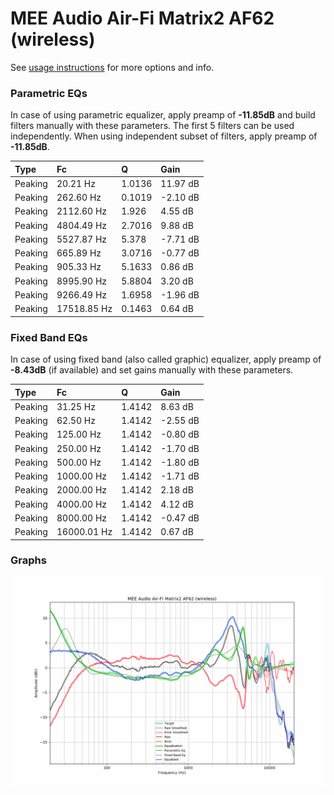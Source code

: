 # MEE Audio Air-Fi Matrix2 AF62 (wireless)
See [usage instructions](https://github.com/jaakkopasanen/AutoEq#usage) for more options and info.

### Parametric EQs
In case of using parametric equalizer, apply preamp of **-11.85dB** and build filters manually
with these parameters. The first 5 filters can be used independently.
When using independent subset of filters, apply preamp of **-11.85dB**.

| Type    | Fc          |      Q | Gain     |
|:--------|:------------|:-------|:---------|
| Peaking | 20.21 Hz    | 1.0136 | 11.97 dB |
| Peaking | 262.60 Hz   | 0.1019 | -2.10 dB |
| Peaking | 2112.60 Hz  | 1.926  | 4.55 dB  |
| Peaking | 4804.49 Hz  | 2.7016 | 9.88 dB  |
| Peaking | 5527.87 Hz  | 5.378  | -7.71 dB |
| Peaking | 665.89 Hz   | 3.0716 | -0.77 dB |
| Peaking | 905.33 Hz   | 5.1633 | 0.86 dB  |
| Peaking | 8995.90 Hz  | 5.8804 | 3.20 dB  |
| Peaking | 9266.49 Hz  | 1.6958 | -1.96 dB |
| Peaking | 17518.85 Hz | 0.1463 | 0.64 dB  |

### Fixed Band EQs
In case of using fixed band (also called graphic) equalizer, apply preamp of **-8.43dB**
(if available) and set gains manually with these parameters.

| Type    | Fc          |      Q | Gain     |
|:--------|:------------|:-------|:---------|
| Peaking | 31.25 Hz    | 1.4142 | 8.63 dB  |
| Peaking | 62.50 Hz    | 1.4142 | -2.55 dB |
| Peaking | 125.00 Hz   | 1.4142 | -0.80 dB |
| Peaking | 250.00 Hz   | 1.4142 | -1.70 dB |
| Peaking | 500.00 Hz   | 1.4142 | -1.80 dB |
| Peaking | 1000.00 Hz  | 1.4142 | -1.71 dB |
| Peaking | 2000.00 Hz  | 1.4142 | 2.18 dB  |
| Peaking | 4000.00 Hz  | 1.4142 | 4.12 dB  |
| Peaking | 8000.00 Hz  | 1.4142 | -0.47 dB |
| Peaking | 16000.01 Hz | 1.4142 | 0.67 dB  |

### Graphs
![](./MEE%20Audio%20Air-Fi%20Matrix2%20AF62%20(wireless).png)